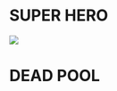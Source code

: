 <h1>SUPER HERO </h1>
<img src="https://upload.wikimedia.org/wikipedia/en/thumb/2/23/Deadpool_%282016_poster%29.png/220px-Deadpool_%282016_poster%29.png">
<h1>DEAD POOL</h1>
